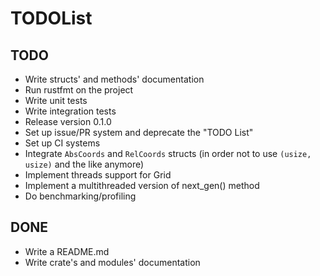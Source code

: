 # TODOList

## TODO
* Write structs' and methods' documentation
* Run rustfmt on the project
* Write unit tests
* Write integration tests
* Release version 0.1.0
* Set up issue/PR system and deprecate the "TODO List"
* Set up CI systems
* Integrate `AbsCoords` and `RelCoords` structs (in order not to use `(usize, usize)` and the like anymore)
* Implement threads support for Grid
* Implement a multithreaded version of next_gen() method
* Do benchmarking/profiling

## DONE
* Write a README.md
* Write crate's and modules' documentation
